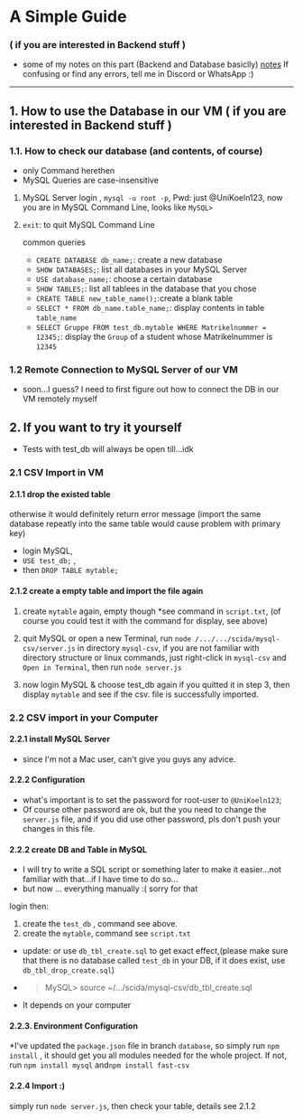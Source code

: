 # A Simple Guide
### ( if you are interested in Backend stuff )
* some of my notes on this part (Backend and Database basiclly)
[notes](https://github.com/jyi2333/public-notes)
If confusing or find any errors, tell me in Discord or WhatsApp  :)

---
## 1. How to use the Database in our VM ( if you are interested in Backend stuff )

### 1.1. How to check our database (and contents, of course)
* only Command herethen
* MySQL Queries are case-insensitive
1. MySQL Server login , `mysql -u root -p`, Pwd: just @UniKoeln123, now you are in MySQL Command Line, looks like `MySQL>`
2. `exit`: to quit MySQL Command Line
   
   common queries
   * `CREATE DATABASE db_name;`: create a new database
   * `SHOW DATABASES;`: list all databases in your MySQL Server
   * `USE database_name;`: choose a certain database
   * `SHOW TABLES;`: list all tablees in the database that you chose
   * `CREATE TABLE new_table_name();`:create a blank table
   * `SELECT * FROM db_name.table_name;`: display contents in table `table_name`
   * `SELECT Gruppe FROM test_db.mytable WHERE Matrikelnummer = 12345;`: display the `Group` of a student whose Matrikelnummer is `12345`
### 1.2 Remote Connection to MySQL Server of our VM
* soon...I guess? I need to first figure out how to connect the DB in our VM remotely myself
  
## 2. If you want to try it yourself
* Tests with test_db will always be open till...idk
### 2.1 CSV Import in VM
#### 2.1.1 drop the existed table
otherwise it would definitely return error message (import the same database repeatly into the same table would cause problem with primary key)
* login MySQL, 
* `USE test_db;` ,
* then `DROP TABLE mytable;`
#### 2.1.2 create a empty table and import the file again
1. create `mytable` again, empty though *see command in `script.txt`, (of course you could test it with the command for display, see above)
2. quit MySQL or open a new Terminal, run `node /.../.../scida/mysql-csv/server.js` in directory `mysql-csv`, if you are not familiar with directory structure or linux commands, just right-click in `mysql-csv` and `Open in Terminal`, then run `node server.js`

3. now login MySQL & choose test_db again if you quitted it in step 3, then display `mytable` and see if the csv. file is successfully imported.

### 2.2 CSV import in your Computer
#### 2.2.1 install MySQL Server
* since I'm not a Mac user, can't give you guys any advice.
#### 2.2.2 Configuration
* what's important is to set the password for root-user to `@UniKoeln123`;
* Of course other password are ok, but the you need to change the `server.js` file, and if you did use other password, pls don't push your changes in this file.

#### 2.2.2 create DB and Table in MySQL
* I will try to write a SQL script or something later to make it easier...not familiar with that...if I have time to do so...
* but now ... everything manually :( sorry for that
  

login then:
1. create the `test_db` , command see above.
2. create the `mytable`, command see `script.txt`
* update: 
or use `db_tbl_create.sql` to get exact effect,(please make sure that there is no database called `test_db` in your DB, if it does exist, use `db_tbl_drop_create.sql`)
* >MySQL> source ~/.../scida/mysql-csv/db_tbl_create.sql
* It depends on your computer
#### 2.2.3. Environment Configuration
*I've updated the `package.json` file in branch  `database`, so simply run `npm install` , it should get you all modules needed for the whole project.
If not, run `npm install mysql` and`npm install fast-csv`

#### 2.2.4 Import :)
simply run `node server.js`, then check your table, details see 2.1.2